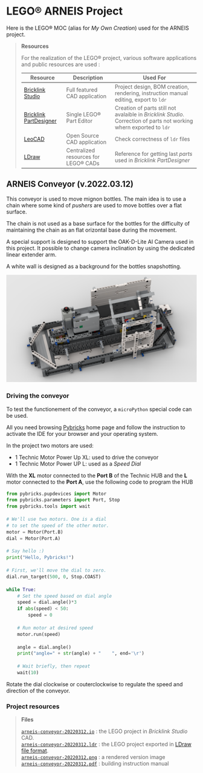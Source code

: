 # LEGO&reg; ARNEIS Project

Here is the LEGO&reg; MOC (alias for _My Own Creation_) used for the ARNEIS project.

> **Resources**
>
> For the realization of the LEGO&reg; project, various software applications and public resources are used :
>
> Resource | Description | Used For
> ----|----|-----
> [Bricklink Studio](https://www.bricklink.com/v3/studio/download.page) | Full featured CAD application| Project design, BOM creation, rendering, instruction manual editing, export to `ldr`
> [Bricklink PartDesigner](https://www.bricklink.com/v3/studio/partdesigner.page) | Single LEGO&reg; Part Editor | Creation of parts still not avalaible in _Bricklink Studio_. Correction of parts not working whern exported to `ldr`
> [LeoCAD](https://www.leocad.org) | Open Source CAD application | Check correctness of `ldr` files
> [LDraw](https://www.ldraw.org) | Centralized resources for LEGO&reg; CADs | Reference for getting last _parts_ used in _Bricklink PartDesigner_

## ARNEIS Conveyor (v.2022.03.12)

This conveyor is used to move mignon bottles. The main idea is to use a chain where some kind of _pushers_ are used to move bottles over a flat surface.

The chain is not used as a base surface for the bottles for the difficulty of maintaining the chain as an flat orizontal base during the movement.

A special support is designed to support the OAK-D-Lite AI Camera used in this project. It possible to change camera inclination by using the dedicated linear extender arm.

A white wall is designed as a background for the bottles snapshotting.

![bottles conveyor](arneis-conveyor-20220312.png)

### Driving the conveyor

To test the functionement of the conveyor, a `microPython` special code can be used.

All you need browsing [Pybricks](https://pybricks.com) home page and follow the instruction to activate the IDE for your browser and your operating system.

In the project two motors are used:
- 1 Technic Motor Power Up XL: used to drive the conveyor
- 1 Technic Motor Power UP L: used as a _Speed Dial_

With the **XL** motor connected to the **Port B** of the Technic HUB and the **L** motor connected to the **Port A**, use the following code to program the HUB


```python
from pybricks.pupdevices import Motor
from pybricks.parameters import Port, Stop
from pybricks.tools import wait

# We'll use two motors. One is a dial
# to set the speed of the other motor.
motor = Motor(Port.B)
dial = Motor(Port.A)

# Say hello :)
print("Hello, Pybricks!")

# First, we'll move the dial to zero.
dial.run_target(500, 0, Stop.COAST)

while True:
    # Set the speed based on dial angle
    speed = dial.angle()*3
    if abs(speed) < 50:
        speed = 0

    # Run motor at desired speed
    motor.run(speed)

    angle = dial.angle()
    print("angle=" + str(angle) + "    ", end='\r')

    # Wait briefly, then repeat
    wait(10)
```

Rotate the dial clockwise or couterclockwise to regulate the speed and direction of the conveyor.

### Project resources

> **Files**
>
> [`arneis-conveyor-20220312.io`](arneis-conveyor-20220312.io) : the LEGO project in _Bricklink Studio_ CAD.<br/>
> [`arneis-conveyor-20220312.ldr`](arneis-conveyor-20220312.ldr) : the LEGO project exported in [LDraw file format](https://www.ldraw.org/article/218.html).<br/>
> [`arneis-conveyor-20220312.png`](arneis-conveyor-20220312.png) : a rendered version image<br/>
> [`arneis-conveyor-20220312.pdf`](arneis-conveyor-20220312.pdf) : building instruction manual
